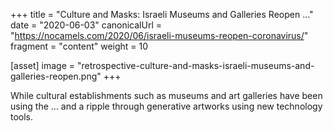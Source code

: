 +++
title = "Culture and Masks: Israeli Museums and Galleries Reopen ..."
date = "2020-06-03"
canonicalUrl = "https://nocamels.com/2020/06/israeli-museums-reopen-coronavirus/"
fragment = "content"
weight = 10

[asset]
    image = "retrospective-culture-and-masks-israeli-museums-and-galleries-reopen.png"
+++

While cultural establishments such as museums and art galleries have been 
using the ... and a ripple through generative artworks using new technology 
tools.
